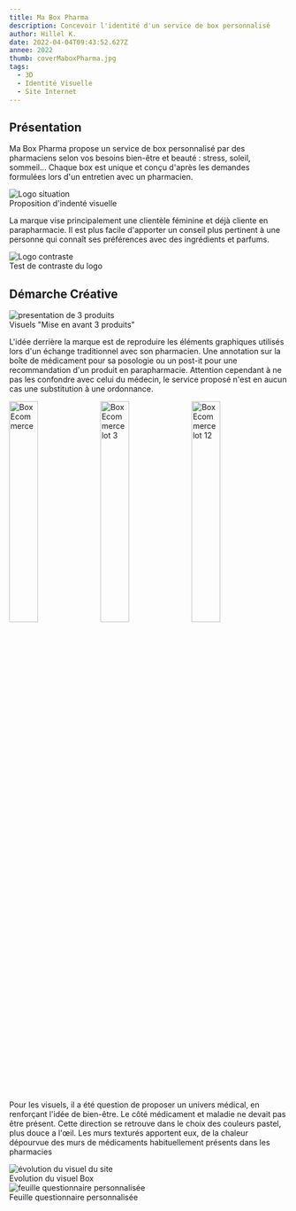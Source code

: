 ```yaml
---
title: Ma Box Pharma
description: Concevoir l'identité d'un service de box personnalisé
author: Hillel K.
date: 2022-04-04T09:43:52.627Z
annee: 2022
thumb: coverMaboxPharma.jpg
tags:
  - 3D
  - Identité Visuelle
  - Site Internet
---
```

## Présentation

Ma Box Pharma propose un service de box personnalisé par des pharmaciens selon vos besoins bien-être et beauté : stress, soleil, sommeil... Chaque box est unique et conçu d'après les demandes formulées lors d'un entretien avec un pharmacien.

<img class="rounded imgProjet" src="/projets/img/maBoxPharma/logoSituation.jpg " alt="Logo situation"/>
 <figcaption>Proposition d'indenté visuelle</figcaption> 

La marque vise principalement une clientèle féminine et déjà cliente en parapharmacie. Il est plus facile d'apporter un conseil plus pertinent à une personne qui connaît ses préférences avec des ingrédients et parfums.

<img class="rounded imgProjet" src="/projets/img/maBoxPharma/logoContraste.jpg " alt="Logo contraste"/>
 <figcaption>Test de contraste du logo</figcaption> 

## Démarche Créative

<img class="rounded imgProjet" src="/projets/img/maBoxPharma/cover.jpg " alt="presentation de 3 produits"/>
 <figcaption>Visuels "Mise en avant 3 produits"</figcaption> 

L'idée derrière la marque est de reproduire les éléments graphiques utilisés lors d'un échange traditionnel avec son pharmacien. Une annotation sur la boîte de médicament pour sa posologie ou un post-it pour une recommandation d'un produit en parapharmacie. Attention cependant à ne pas les confondre avec celui du médecin, le service proposé n'est en aucun cas une substitution à une ordonnance.

<div>

<img class="rounded imgProjet" style="width :32%; display: inline-block" src="/projets/img/maBoxPharma/ecomBox1.jpg " alt="Box Ecommerce"/>

<img class="rounded imgProjet" style="width :32%; display: inline-block" src="/projets/img/maBoxPharma/ecomBox3.jpg " alt="Box Ecommerce lot 3"/>

<img class="rounded imgProjet" style="width :32%; display: inline-block" src="/projets/img/maBoxPharma/ecomBox12.jpg " alt="Box Ecommerce lot 12"/>

</div>

Pour les visuels, il a été question de proposer un univers médical, en renforçant l'idée de bien-être. Le côté médicament et maladie ne devait pas être présent. Cette direction se retrouve dans le choix des couleurs pastel, plus douce a l'œil. Les murs texturés apportent eux, de la chaleur dépourvue des murs de médicaments habituellement présents dans les pharmacies

<img class="rounded imgProjet" src="/projets/img/maBoxPharma/boxEvolution.gif " alt="évolution du visuel du site"/>
 <figcaption>Evolution du visuel Box</figcaption> 

<img class="rounded imgProjet" src="/projets/img/maBoxPharma/questionnaire.jpg " alt="feuille questionnaire personnalisée"/>
 <figcaption>Feuille questionnaire personnalisée</figcaption>